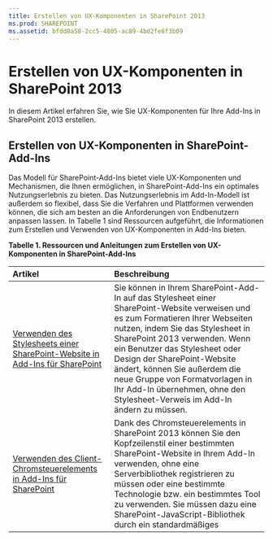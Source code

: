 ```yaml
---
title: Erstellen von UX-Komponenten in SharePoint 2013
ms.prod: SHAREPOINT
ms.assetid: bfdd0a58-2cc5-4805-ac89-4bd2fe6f3b09
---
```



# Erstellen von UX-Komponenten in SharePoint 2013
In diesem Artikel erfahren Sie, wie Sie UX-Komponenten für Ihre Add-Ins in SharePoint 2013 erstellen.
## Erstellen von UX-Komponenten in SharePoint-Add-Ins
<a name="SP15CreateUX_Creating"> </a>

Das Modell für SharePoint-Add-Ins bietet viele UX-Komponenten und Mechanismen, die Ihnen ermöglichen, in SharePoint-Add-Ins ein optimales Nutzungserlebnis zu bieten. Das Nutzungserlebnis im Add-In-Modell ist außerdem so flexibel, dass Sie die Verfahren und Plattformen verwenden können, die sich am besten an die Anforderungen von Endbenutzern anpassen lassen. In Tabelle 1 sind Ressourcen aufgeführt, die Informationen zum Erstellen und Verwenden von UX-Komponenten in Add-Ins bieten.




**Tabelle 1. Ressourcen und Anleitungen zum Erstellen von UX-Komponenten in SharePoint-Add-Ins**


|**Artikel**|**Beschreibung**|
|:-----|:-----|
| [Verwenden des Stylesheets einer SharePoint-Website in Add-Ins für SharePoint](use-a-sharepoint-website-s-style-sheet-in-sharepoint-add-ins.md) <br/> |Sie können in Ihrem SharePoint-Add-In auf das Stylesheet einer SharePoint-Website verweisen und es zum Formatieren Ihrer Webseiten nutzen, indem Sie das Stylesheet in SharePoint 2013 verwenden. Wenn ein Benutzer das Stylesheet oder Design der SharePoint-Website ändert, können Sie außerdem die neue Gruppe von Formatvorlagen in Ihr Add-In übernehmen, ohne den Stylesheet-Verweis im Add-In ändern zu müssen.  <br/> |
| [Verwenden des Client-Chromsteuerelements in Add-Ins für SharePoint](use-the-client-chrome-control-in-sharepoint-add-ins.md) <br/> |Dank des Chromsteuerelements in SharePoint 2013 können Sie den Kopfzeilenstil einer bestimmten SharePoint-Website in Ihrem Add-In verwenden, ohne eine Serverbibliothek registrieren zu müssen oder eine bestimmte Technologie bzw. ein bestimmtes Tool zu verwenden. Sie müssen dazu eine SharePoint-JavaScript-Bibliothek durch ein standardmäßiges <script>-Tag registrieren. Sie können einen Platzhalter bereitstellen, indem Sie ein HTML- **div**-Element verwenden und das Steuerelement mit den verfügbaren Optionen weiter anpassen. Das Steuerelement erhält sein Aussehen durch die angegebene SharePoint-Website.  <br/> |
| [Erstellen von Add-In-Webparts zur Installation mit Ihrem SharePoint-Add-In](create-add-in-parts-to-install-with-your-sharepoint-add-in.md) <br/> |Mit Add-In-Parts können Sie Ihr Add-In-Nutzungserlebnis direkt in der Hostwebsite anzeigen. Ein Add-In-Part zeigt Ihren Add-In-Inhalt mithilfe eines **IFrame** an. Endbenutzer können das Nutzungserlebnis individuell anpassen, indem sie die benutzerdefinierten Eigenschaften verwenden, die Sie für Ihr Add-In-Part bereitstellen. Die Add-In-Webseite erhält die benutzerdefinierten Eigenschaftswerte durch Parameter in der Abfragezeichenfolge. <br/> |
| [Gewusst wie: Erstellen benutzerdefinierter Aktionen zur Bereitstellung mit Add-Ins für SharePoint](create-custom-actions-to-deploy-with-sharepoint-add-ins.md) <br/> |Bei der SharePoint-Add-In-Erstellung ermöglichen Ihnen benutzerdefinierte Aktionen die Interaktion mit Listen und dem Menüband in der Hostwebsite. Eine benutzerdefinierte Aktion wird für die Hostwebsite bereitgestellt, wenn Endbenutzer Ihr Add-In installieren. Benutzerdefinierte Aktionen können eine Remotewebseite öffnen und durch die Abfragezeichenfolge Informationen übergeben. Für Add-Ins sind zwei Typen von benutzerdefinierten Aktionen verfügbar: Menüband und ECB (Edit Control Block).  <br/> |
| [Anpassen einer Listenansicht in Add-Ins für SharePoint durch clientseitiges Rendering](customize-a-list-view-in-sharepoint-add-ins-using-client-side-rendering.md) <br/> |Durch clientseitiges Rendering wird ein Mechanismus verfügbar, mit dem Sie Ihre eigene Ausgabe für eine Gruppe von Steuerelementen, die in einer SharePoint-Seite gehostet sind, generieren können. Dieser Mechanismus ermöglicht Ihnen die Verwendung bekannter Technologien, wie HTML und JavaScript, um die Rendering-Logik von SharePoint-Listenansichten zu definieren. Beim clientseitigen Rendering können Sie Ihre eigenen JavaScript-Ressourcen angeben und sie in den für Ihre Add-Ins verfügbaren Datenspeicheroptionen, wie z. B. eine Dokumentbibliothek, hosten.  <br/> |
| [Verwenden des clientseitigen Steuerelements "Personenauswahl" in von SharePoint gehosteten Share Point-Add-Ins](use-the-client-side-people-picker-control-in-sharepoint-hosted-sharepoint-add-in.md) <br/> |Erfahren Sie, wie das clientseitige Steuerelement „Personenauswahl" in SharePoint-Add-Ins verwendet wird. Mit dem clientseitigen Personenauswahl-Steuerelement können Benutzer schnell nach gültigen Benutzerkonten von Personen, Gruppen und Ansprüchen in ihrer Organisation suchen und diese auswählen. Bei der Auswahl handelt es sich um ein HTML- und JavaScript-Steuerelement mit browserübergreifender Unterstützung.  <br/> |
 

## Nächste Schritte: Arbeiten mit Daten in SharePoint-Add-Ins
<a name="SP15CreateUX_Next"> </a>

Haben Sie die Entwicklung einer optimalen UX für Ihr Add-In abgeschlossen? Integrieren Sie Daten mit den Mechanismen, die Ihnen im Modell für SharePoint-Add-Ins zur Verfügung stehen. Weitere Informationen finden Sie unter  [Arbeiten mit externen Daten in SharePoint 2013](work-with-external-data-in-sharepoint-2013.md).




## Weitere Informationsquellen
<a name="SP15CreateUX_AddRes"> </a>


-  [SharePoint-Add-Ins](sharepoint-add-ins.md)


-  [UX-Design für SharePoint-Add-Ins](ux-design-for-sharepoint-add-ins.md)


-  [Entwickeln von Add-Ins für SharePoint](develop-sharepoint-add-ins.md)



